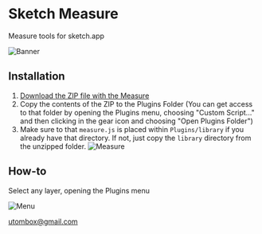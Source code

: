 Sketch Measure
======

Measure tools for sketch.app

![Banner](http://cl.ly/image/1p3r0C1y2k40/banner@2x.png)

Installation
--------
1. [Download the ZIP file with the Measure](https://github.com/utom/sketch-measure/archive/master.zip)
2. Copy the contents of the ZIP to the Plugins Folder (You can get access to that folder by opening the Plugins menu, choosing "Custom Script..." and then clicking in the gear icon and choosing "Open Plugins Folder")
3. Make sure to that `measure.js` is placed within `Plugins/library` if you already have that directory. If not, just copy the `library` directory from the unzipped folder.
![Measure](http://f.cl.ly/items/241W02313j2t1N3n1E3H/Screen%20Shot%202014-04-03%20at%201.05.17%20PM.png)


How-to
------

Select any layer, opening the Plugins menu

![Menu](http://file.is26.com/wp-image/2014/04/sketch-measure-menu.png?update)



utombox@gmail.com
